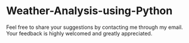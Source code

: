 # Weather-Analysis-using-Python

Feel free to share your suggestions by contacting me through my email. Your feedback is highly welcomed and greatly appreciated.
